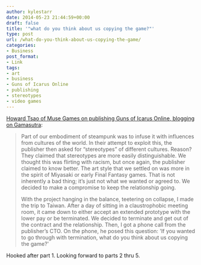 ```yaml
---
author: kylestarr
date: 2014-05-23 21:44:59+00:00
draft: false
title: '"what do you think about us copying the game?"'
type: post
url: /what-do-you-think-about-us-copying-the-game/
categories:
- Business
post_format:
- Link
tags:
- art
- business
- Guns of Icarus Online
- publishing
- stereotypes
- video games
---
```


[Howard Tsao of Muse Games on publishing Guns of Icarus Online, blogging on Gamasutra](http://www.gamasutra.com/blogs/HowardTsao/20140509/217430/Guns_of_Icarus_Online_PostMortem__Part_I_Publisher_Nightmare):


<blockquote>Part of our embodiment of steampunk was to infuse it with influences from cultures of the world. In their attempt to exploit this, the publisher then asked for “stereotypes” of different cultures. Reason? They claimed that stereotypes are more easily distinguishable. We thought this was flirting with racism, but once again, the publisher claimed to know better. The art style that we settled on was more in the spirit of Miyasaki or early Final Fantasy games. That is not inherently a bad thing; it’s just not what we wanted or agreed to. We decided to make a compromise to keep the relationship going.

With the project hanging in the balance, teetering on collapse, I made the trip to Taiwan. After a day of sitting in a claustrophobic meeting room, it came down to either accept an extended prototype with the lower pay or be terminated. We decided to terminate and get out of the contract and the relationship. Then, I got a phone call from the publisher’s CTO. On the phone, he posed this question: 'If you wanted to go through with termination, what do you think about us copying the game?'</blockquote>


Hooked after part 1. Looking forward to parts 2 thru 5.
